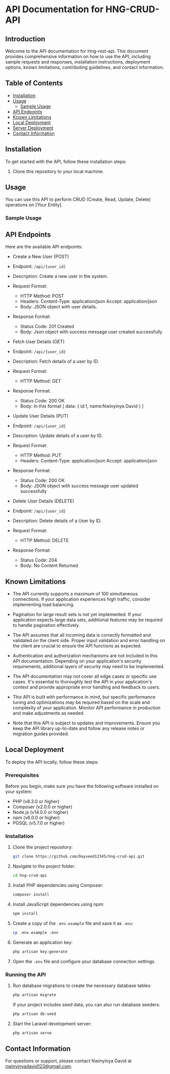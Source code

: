
# API Documentation for HNG-CRUD-API

## Introduction

Welcome to the API documentation for Hng-rest-api. This document provides comprehensive information on how to use the API, including sample requests and responses, installation instructions, deployment options, known limitations, contributing guidelines, and contact information.

## Table of Contents

- [Installation](#installation)
- [Usage](#usage)
  - [Sample Usage](#sample-usage)
- [API Endpoints](#api-endpoints)
- [Known Limitations](#known-limitations)
- [Local Deployment](#local-deployment)
- [Server Deployment](#server-deployment)
- [Contact Information](#contact-information)

## Installation

To get started with the API, follow these installation steps:

1. Clone this repository to your local machine.
## Usage

You can use this API to perform CRUD (Create, Read, Update, Delete) operations on [Your Entity].

### Sample Usage

## API Endpoints

Here are the available API endpoints:

-    Create a New User (POST)   
  - Endpoint: `/api/[user_id]`
  - Description: Create a new user in the system.
  - Request Format:
    - HTTP Method: POST
    - Headers: Content-Type: application/json
	        Accept: application/json
    - Body: JSON object with user details.
  - Response Format:
    - Status Code: 201 Created
    - Body: Json object with success message user created successfully

-    Fetch User Details (GET)   
  - Endpoint: `/api/{user_id}`
  - Description: Fetch details of a user by ID.
  - Request Format:
    - HTTP Method: GET
  - Response Format:
    - Status Code: 200 OK
    - Body: In this format
	[
	 data:
	      {
	 	id:1,
	 	name:Nwinyinya David
	      }
	]	
-    Update User Details (PUT)   
  - Endpoint: `/api/{user_id}`
  - Description: Update details of a user by ID.
  - Request Format:
    - HTTP Method: PUT
    - Headers: Content-Type: application/json
	        Accept: application/json
  - Response Format:
    - Status Code: 200 OK
    - Body: JSON object with success message user updated successfully

-    Delete User Details (DELETE)   
  - Endpoint: `/api/{user_id}`
  - Description: Delete details of a  User by ID.
  - Request Format:
    - HTTP Method: DELETE
  - Response Format:
    - Status Code: 204 
    - Body: No Content Returned

## Known Limitations

- The API currently supports a maximum of 100 simultaneous connections. If your application experiences high traffic, consider implementing load balancing.

- Pagination for large result sets is not yet implemented. If your application expects large data sets, additional features may be required to handle pagination effectively.

- The API assumes that all incoming data is correctly formatted and validated on the client side. Proper input validation and error handling on the client are crucial to ensure the API functions as expected.

- Authentication and authorization mechanisms are not included in this API documentation. Depending on your application's security requirements, additional layers of security may need to be implemented.

- The API documentation may not cover all edge cases or specific use cases. It's essential to thoroughly test the API in your application's context and provide appropriate error handling and feedback to users.

- This API is built with performance in mind, but specific performance tuning and optimizations may be required based on the scale and complexity of your application. Monitor API performance in production and make adjustments as needed.

- Note that this API is subject to updates and improvements. Ensure you keep the API library up-to-date and follow any release notes or migration guides provided.


## Local Deployment

To deploy the API locally, follow these steps:

<!-- Visit  https://github.com/Dayveed12345/hng-crud-api/blob/main/README.md -->
### Prerequisites

Before you begin, make sure you have the following software installed on your system:

- PHP (v8.3.0 or higher)
- Composer (v2.0.0 or higher)
- Node.js (v14.0.0 or higher)
- npm (v6.0.0 or higher)
- PGSQL (v5.7.0 or higher)

### Installation

1. Clone the project repository:

   ```bash
   git clone https://github.com/Dayveed12345/hng-crud-api.git
   ```

2. Navigate to the project folder:

   ```bash
   cd hng-crud-api
   ```

3. Install PHP dependencies using Composer:

   ```bash
   composer install
   ```

4. Install JavaScript dependencies using npm:

   ```bash
   npm install
   ```

5. Create a copy of the `.env.example` file and save it as `.env`:

   ```bash
   cp .env.example .env
   ```

6. Generate an application key:

   ```bash
   php artisan key:generate
   ```

7. Open the `.env` file and configure your database connection settings.

### Running the API

1. Run database migrations to create the necessary database tables:

   ```bash
   php artisan migrate
   ```

   If your project includes seed data, you can also run database seeders:

   ```bash
   php artisan db:seed
   ```

2. Start the Laravel development server:

   ```bash
   php artisan serve
   ```


## Contact Information

For questions or support, please contact Nwinyinya David at nwinyinyadavid123@gmail.com.
